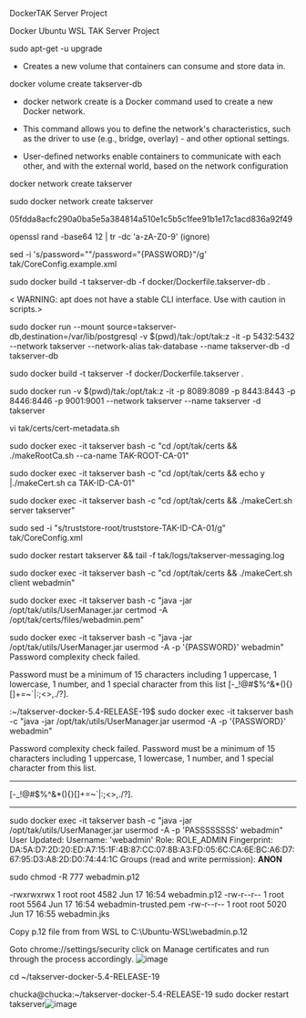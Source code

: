 DockerTAK Server Project

Docker Ubuntu WSL TAK Server Project

sudo apt-get -u upgrade

- Creates a new volume that containers can consume and store data in.

docker volume create takserver-db

 - docker network create is a Docker command used to create a new Docker network.

 - This command allows you to define the network's characteristics, such as the driver to use (e.g., bridge, overlay) - and other optional settings. 

 - User-defined networks enable containers to communicate with each other, and with the external world, based on the network configuration

docker network create takserver

sudo docker network create takserver

05fdda8acfc290a0ba5e5a384814a510e1c5b5c1fee91b1e17c1acd836a92f49

openssl rand -base64 12 | tr -dc 'a-zA-Z0-9' (ignore)

sed -i 's/password=""/password="{PASSWORD}"/g' tak/CoreConfig.example.xml

sudo docker build -t takserver-db -f docker/Dockerfile.takserver-db .

< WARNING: apt does not have a stable CLI interface. Use with caution in scripts.>

sudo docker run --mount source=takserver-db,destination=/var/lib/postgresql -v $(pwd)/tak:/opt/tak:z -it -p 5432:5432 --network takserver --network-alias tak-database --name takserver-db -d takserver-db

sudo docker build -t takserver -f docker/Dockerfile.takserver .

sudo docker run -v $(pwd)/tak:/opt/tak:z -it -p 8089:8089 -p 8443:8443 -p 8446:8446 -p 9001:9001 --network takserver --name takserver -d takserver

vi tak/certs/cert-metadata.sh

sudo docker exec -it takserver bash -c "cd /opt/tak/certs && ./makeRootCa.sh --ca-name TAK-ROOT-CA-01"

sudo docker exec -it takserver bash -c "cd /opt/tak/certs && echo y |./makeCert.sh ca TAK-ID-CA-01"

sudo docker exec -it takserver bash -c "cd /opt/tak/certs && ./makeCert.sh server takserver"

sudo sed -i "s/truststore-root/truststore-TAK-ID-CA-01/g" tak/CoreConfig.xml

sudo docker restart takserver && tail -f tak/logs/takserver-messaging.log

sudo docker exec -it takserver bash -c "cd /opt/tak/certs && ./makeCert.sh client webadmin"

sudo docker exec -it takserver bash -c "java -jar /opt/tak/utils/UserManager.jar certmod -A /opt/tak/certs/files/webadmin.pem"

sudo docker exec -it takserver bash -c "java -jar /opt/tak/utils/UserManager.jar usermod -A -p '{PASSWORD}' webadmin"
Password complexity check failed. 

Password must be a minimum of 15 characters including 1 uppercase, 1 lowercase, 1 number, and 1 special character from this list [-_!@#$%^&*(){}[]+=~`|:;<>,./?].

:~/takserver-docker-5.4-RELEASE-19$ sudo docker exec -it takserver bash -c "java -jar /opt/tak/utils/UserManager.jar usermod -A -p '{PASSWORD}' webadmin"

Password complexity check failed. Password must be a minimum of 15 characters including 1 uppercase, 1 lowercase, 1 number, and 1 special character from this list.

------------

[-_!@#$%^&*(){}[]+=~`|:;<>,./?].

----------

sudo docker exec -it takserver bash -c "java -jar /opt/tak/utils/UserManager.jar usermod -A -p 'PASSSSSSSS' webadmin"
User Updated:
        Username:      'webadmin'
        Role:          ROLE_ADMIN
        Fingerprint:   DA:5A:D7:2D:20:ED:A7:15:1F:4B:87:CC:07:8B:A3:FD:05:6C:CA:6E:BC:A6:D7:67:95:D3:A8:2D:D0:74:44:1C
        Groups (read and write permission):
                __ANON__

sudo chmod -R 777 webadmin.p12

-rwxrwxrwx 1 root root 4582 Jun 17 16:54 webadmin.p12
-rw-r--r-- 1 root root 5564 Jun 17 16:54 webadmin-trusted.pem
-rw-r--r-- 1 root root 5020 Jun 17 16:55 webadmin.jks


Copy  p.12 file from from WSL to C:\Ubuntu-WSL\webadmin.p.12

Goto chrome://settings/security click on Manage certificates and run through the process accordingly.
![image](https://github.com/user-attachments/assets/fadb0cd6-9ce5-4ddb-9992-81475868a829)

cd ~/takserver-docker-5.4-RELEASE-19

chucka@chucka:~/takserver-docker-5.4-RELEASE-19 sudo docker restart takserver![image](https://github.com/user-attachments/assets/db3d86dd-2827-456e-b213-512ce110713e)


